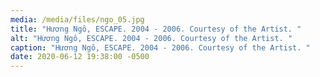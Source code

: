 ```yaml
---
media: /media/files/ngo_05.jpg
title: "Hương Ngô, ESCAPE. 2004 - 2006. Courtesy of the Artist. "
alt: "Hương Ngô, ESCAPE. 2004 - 2006. Courtesy of the Artist. "
caption: "Hương Ngô, ESCAPE. 2004 - 2006. Courtesy of the Artist. "
date: 2020-06-12 19:38:00 -0500
---
```

